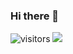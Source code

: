 ### Hi there 👋
![visitors](https://visitor-badge.glitch.me/badge?page_id=1ceP3ak.1ceP3ak&left_color=green&right_color=red)
![](https://github-readme-stats.vercel.app/api?username=1ceP3ak)
<!--
**1ceP3ak/1ceP3ak** is a ✨ _special_ ✨ repository because its `README.md` (this file) appears on your GitHub profile.

Here are some ideas to get you started:

- 🔭 I’m currently working on ...
- 🌱 I’m currently learning ...
- 👯 I’m looking to collaborate on ...
- 🤔 I’m looking for help with ...
- 💬 Ask me about ...
- 📫 How to reach me: ...
- 😄 Pronouns: ...
- ⚡ Fun fact: ...
-->
